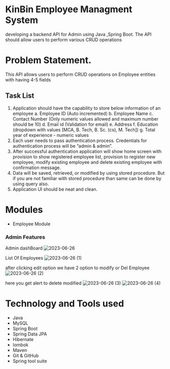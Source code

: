 # KinBin Employee Managment System
developing a backend API for Admin  using Java ,Spring Boot. The API should allow users to perform various CRUD operations


# Problem Statement.

This API allows users to perform CRUD operations on Employee entities with having 4-5 fields

## Task List

1. Application should have the capability to store below information of an employee
a. Employee ID (Auto incremented)
b. Employee Name
c. Contact Number (Only numeric values allowed and maximum number should be 10)
d. Email id (Validation for email)
e. Address
f. Education (dropdown with values [MCA, B. Tech, B. Sc. (cs), M. Tech])
g. Total year of experience - numeric values
2. Each user needs to pass authentication process. Credentials for authentication process will
be “admin &amp; admin”.
3. After successful authentication application will show home screen with provision to show
registered employee list, provision to register new employee, modify existing employee and
delete existing employee with confirmation message.
4. Data will be saved, retrieved, or modified by using stored procedure. But if you are not
familiar with stored procedure than same can be done by using query also.
5. Application UI should be neat and clean.


# Modules 

- Employee Module  



### Admin Features 
Admin dashBoard
![2023-06-26](https://github.com/s10shashi/KinBin/assets/87934736/ce462127-1057-408f-949d-62574cd1ce32)

List Of Employees
![2023-06-26 (1)](https://github.com/s10shashi/KinBin/assets/87934736/3868d3d2-161f-426e-83e0-d846b36c80a8)

after clicking edit option we have 2 option to modify or Del Employee
![2023-06-26 (2)](https://github.com/s10shashi/KinBin/assets/87934736/97b2fa10-cbe8-47b6-864d-3278242f1006)

here you get alert to delete modified
![2023-06-26 (3)](https://github.com/s10shashi/KinBin/assets/87934736/73e2524f-b4a7-43cb-b629-c37f06b573a3)
![2023-06-26 (4)](https://github.com/s10shashi/KinBin/assets/87934736/a146dc2d-d2eb-4e36-9412-34d7b82f0e9d)

# Technology and Tools used 

- Java
- MySQL
- Spring Boot
- Spring Data JPA
- Hibernate
- lombok
- Maven
- Git & GitHub
- Spring tool suite
